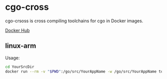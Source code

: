 # cgo-cross

cgo-crsoss is cross compiling toolchains for cgo in Docker images.

[Docker Hub](https://hub.docker.com/r/tomoya0x00/cgo-cross/)

## linux-arm

Usage:

```bash
cd YourSrcDir
docker run --rm -v "$PWD":/go/src/YourAppName -w /go/src/YourAppName tomoya0x00/cgo-cross:1.8.0-linux-arm go build -v
```
